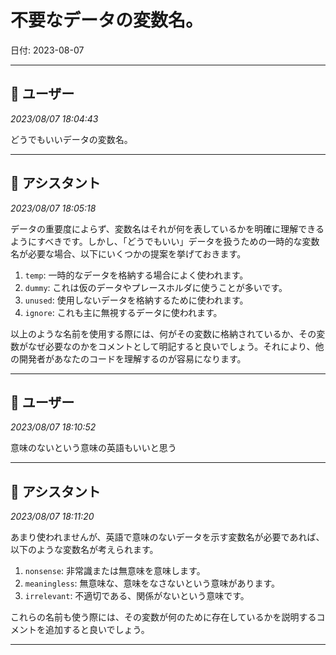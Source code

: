 # 不要なデータの変数名。

日付: 2023-08-07

---

## 👤 ユーザー
*2023/08/07 18:04:43*

どうでもいいデータの変数名。

---

## 🤖 アシスタント
*2023/08/07 18:05:18*

データの重要度によらず、変数名はそれが何を表しているかを明確に理解できるようにすべきです。しかし、「どうでもいい」データを扱うための一時的な変数名が必要な場合、以下にいくつかの提案を挙げておきます。

1. `temp`: 一時的なデータを格納する場合によく使われます。
2. `dummy`: これは仮のデータやプレースホルダに使うことが多いです。
3. `unused`: 使用しないデータを格納するために使われます。
4. `ignore`: これも主に無視するデータに使われます。

以上のような名前を使用する際には、何がその変数に格納されているか、その変数がなぜ必要なのかをコメントとして明記すると良いでしょう。それにより、他の開発者があなたのコードを理解するのが容易になります。

---

## 👤 ユーザー
*2023/08/07 18:10:52*

意味のないという意味の英語もいいと思う

---

## 🤖 アシスタント
*2023/08/07 18:11:20*

あまり使われませんが、英語で意味のないデータを示す変数名が必要であれば、以下のような変数名が考えられます。

1. `nonsense`: 非常識または無意味を意味します。
2. `meaningless`: 無意味な、意味をなさないという意味があります。
3. `irrelevant`: 不適切である、関係がないという意味です。

これらの名前も使う際には、その変数が何のために存在しているかを説明するコメントを追加すると良いでしょう。

---
